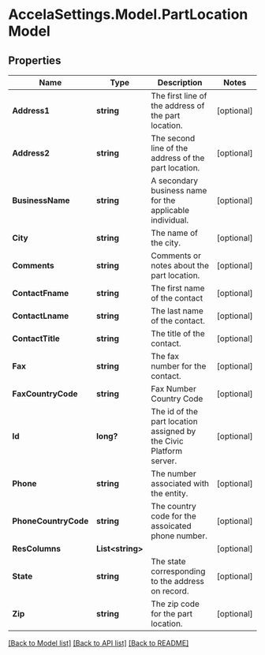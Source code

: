 # AccelaSettings.Model.PartLocationModel
## Properties

Name | Type | Description | Notes
------------ | ------------- | ------------- | -------------
**Address1** | **string** | The first line of the address of the part location. | [optional] 
**Address2** | **string** | The second line of the address of the part location. | [optional] 
**BusinessName** | **string** | A secondary business name for the applicable individual. | [optional] 
**City** | **string** | The name of the city. | [optional] 
**Comments** | **string** | Comments or notes about the part location. | [optional] 
**ContactFname** | **string** | The first name of the contact | [optional] 
**ContactLname** | **string** | The last name of the contact. | [optional] 
**ContactTitle** | **string** | The title of the contact. | [optional] 
**Fax** | **string** | The fax number for the contact. | [optional] 
**FaxCountryCode** | **string** | Fax Number Country Code | [optional] 
**Id** | **long?** | The id of the part location assigned by the Civic Platform server. | [optional] 
**Phone** | **string** | The number associated with the entity. | [optional] 
**PhoneCountryCode** | **string** | The country code for the assoicated phone number. | [optional] 
**ResColumns** | **List&lt;string&gt;** |  | [optional] 
**State** | **string** | The state corresponding to the address on record. | [optional] 
**Zip** | **string** | The zip code for the part location. | [optional] 

[[Back to Model list]](../README.md#documentation-for-models) [[Back to API list]](../README.md#documentation-for-api-endpoints) [[Back to README]](../README.md)

